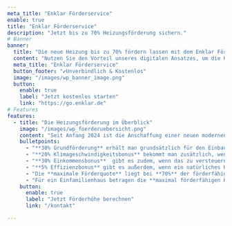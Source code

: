 ```yaml
---
meta_title: "Enklar Förderservice"
enable: true
title: "Enklar Förderservice"
description: "Jetzt bis zu 70% Heizungsförderung sichern."
# Banner
banner:
  title: "Die neue Heizung bis zu 70% fördern lassen mit dem Enklar Förderservice"
  content: "Nutzen Sie den Vorteil unseres digitalen Ansatzes, um die Heizlastberechnung präzise nach DIN 12831 und den Förderservice digitalisiert und innerhalb weniger Tage über uns abzuwickeln."
  meta_title: "Enklar Förderservice"
  button_footer: "✔️Unverbindlich & Kostenlos"
  image: "/images/wp_banner_image.png"
  button:
    enable: true
    label: "Jetzt kostenlos starten"
    link: "https://go.enklar.de"
# Features
features:
  - title: "Die Heizungsförderung im Überblick"
    image: "/images/wp_foerderuebersicht.png"
    content: "Seit Anfang 2024 ist die Anschaffung einer neuen modernen Heizungsanlage im Rahmen der Bundesförderung für effiziente Gebäude (BEG) mit bis zu 70% Förderzuschuss gefördert. Hier finden Sie die Kernfakten zur Förderung:"
    bulletpoints:
      - "**30% Grundförderung** erhält man grundsätzlich für den Einbau einer neuen klimafreundlichen Heizung. Dazu gehören neben Wärmepumpen u.a. auch Biomasseheizungen und Solarthermieanlagen. "
      - "**20% Klimageschwindigkeitsbonus** bekommt man zusätzlich, wenn die bestehende fossile Heizung (z.B. Gas- oder Ölheizung) ausgetauscht wird"
      - "**30% Einkommensbonus**  gibt es zudem, wenn das zu versteuernde Haushaltsjahreseinkommen maximal 40.000€ beträgt."
      - "**5% Effizienzbonus** gibt es außerdem, wenn ein natürliches Kältemittel eingesetzt oder die Wärmepumpe Wasser oder das Erdreich als Wärmequelle nutzt."
      - "Die **maximale Förderquote** liegt bei **70%** der förderfähigen Kosten."
      - "Für ein Einfamilienhaus betragen die **maximal förderfähigen Kosten 30.000€**."
    button:
      enable: true
      label: "Jetzt Förderhöhe berechnen"
      link: "/kontakt"

---
```

